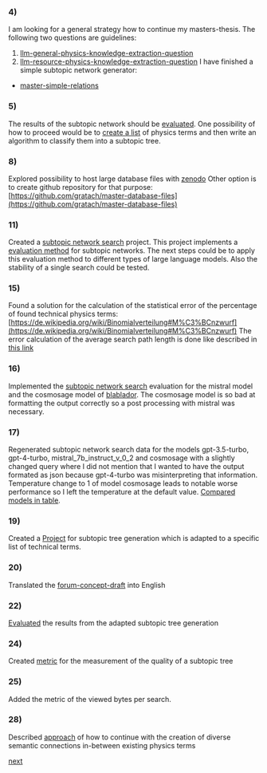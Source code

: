 ### 4)
I am looking for a general strategy how to continue my masters-thesis.
The following two questions are guidelines:
1) [llm-general-physics-knowledge-extraction-question](../../topics/physics/knowledge-representation/llm-general-physics-knowledge-extraction-question.md)
2) [llm-resource-physics-knowledge-extraction-question](../../topics/physics/knowledge-representation/llm-resource-physics-knowledge-extraction-question.md)
I have finished a simple subtopic network generator:
* [master-simple-relations](../../topics/code/projects/master-simple-relations.md) 
### 5)
The results of the subtopic network should be [evaluated](../../topics/physics/knowledge-representation/physics-subtopic-network-evaluation.md).
One possibility of how to proceed would be to [create a list](../../topics/data/knowledge/most-important-terms-of-topic-question.md) of physics terms and then write an algorithm to classify them into a subtopic tree.

### 8)
Explored possibility to host large database files with [zenodo](https://zenodo.org/uploads/10936027) Other option is to create github repository for that purpose: [https://github.com/gratach/master-database-files](https://github.com/gratach/master-database-files)

### 11)
Created a [subtopic network search](../../topics/code/projects/master-subtopic-network-search.md) project. This project implements a [evaluation method](../../topics/data/knowledge/subtopic-network-search-evaluation-method.md) for subtopic networks. The next steps could be to apply this evaluation method to different types of large language models. Also the stability of a single search could be tested.

### 15)
Found a solution for the calculation of the statistical error of the percentage of found technical physics terms: [https://de.wikipedia.org/wiki/Binomialverteilung#M%C3%BCnzwurf](https://de.wikipedia.org/wiki/Binomialverteilung#M%C3%BCnzwurf) The error calculation of the average search path length is done like described in [this link](https://www3.physik.uni-stuttgart.de/studium/praktika/ep/pdf_dateien/Allgemeines/Fehlerrechnung.pdf)

### 16)
Implemented the [subtopic network search](../../topics/code/projects/master-subtopic-network-search.md) evaluation for the mistral model and the cosmosage model of [blablador](https://helmholtz-blablador.fz-juelich.de/). The cosmosage model is so bad at formatting the output correctly so a post processing with mistral was necessary.

### 17)
Regenerated subtopic network search data for the models gpt-3.5-turbo, gpt-4-turbo, mistral_7b_instruct_v_0_2 and cosmosage with a slightly changed query where I did not mention that I wanted to have the output formated as json because gpt-4-turbo was misinterpreting that information. Temperature change to 1 of model cosmosage leads to notable worse performance so I left the temperature at the default value.
[Compared models in table](../../topics/master-thesis/evaluation/subtopic-network-search-model-comparison.md).

### 19)
Created a [Project](../../topics/code/projects/master-adapted-subtopic-tree-generation.md) for subtopic tree generation which is adapted to a specific list of technical terms.

### 20)
Translated the [forum-concept-draft](../../topics/graph/debate/forum-concept-draft.md) into English

### 22)
[Evaluated](physics-term-adapted-subtopic-tree-evaluation.md) the results from the adapted subtopic tree generation

### 24)
Created [metric](../../topics/master-thesis/evaluation/subtopic-tree-average-number-of-viewed-terms-per-search-evaluation.md) for the measurement of the quality of a subtopic tree 

### 25)
Added the metric of the viewed bytes per search.

### 28)
Described [approach](../../topics/master-thesis/approaches/diverse-connections-between-existing-topics.md) of how to continue with the creation of diverse semantic connections in-between existing physics terms

[next](2024-05.md)